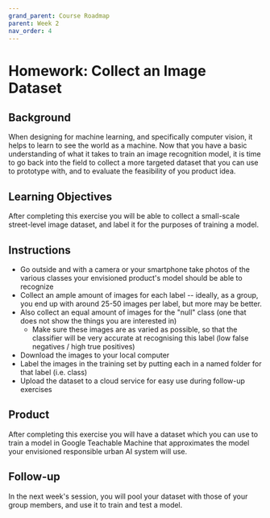 ```yaml
---
grand_parent: Course Roadmap
parent: Week 2
nav_order: 4
---
```


# Homework: Collect an Image Dataset

## Background

When designing for machine learning, and specifically computer vision, it helps to learn to see the world as a machine. Now that you have a basic understanding of what it takes to train an image recognition model, it is time to go back into the field to collect a more targeted dataset that you can use to prototype with, and to evaluate the feasibility of you product idea.

## Learning Objectives

After completing this exercise you will be able to collect a small-scale street-level image dataset, and label it for the purposes of training a model. 

## Instructions

-   Go outside and with a camera or your smartphone take photos of the various classes your envisioned product's model should be able to recognize
-   Collect an ample amount of images for each label -- ideally, as a group, you end up with around 25-50 images per label, but more may be better.
-   Also collect an equal amount of images for the "null" class (one that does not show the things you are interested in)
    -   Make sure these images are as varied as possible, so that the classifier will be very accurate at recognising this label (low false negatives / high true positives)
-   Download the images to your local computer
-   Label the images in the training set by putting each in a named folder for that label (i.e. class)
-   Upload the dataset to a cloud service for easy use during follow-up exercises

## Product

After completing this exercise you will have a dataset which you can use to train a model in Google Teachable Machine that approximates the model your envisioned responsible urban AI system will use.

## Follow-up

In the next week's session, you will pool your dataset with those of your group members, and use it to train and test a model.